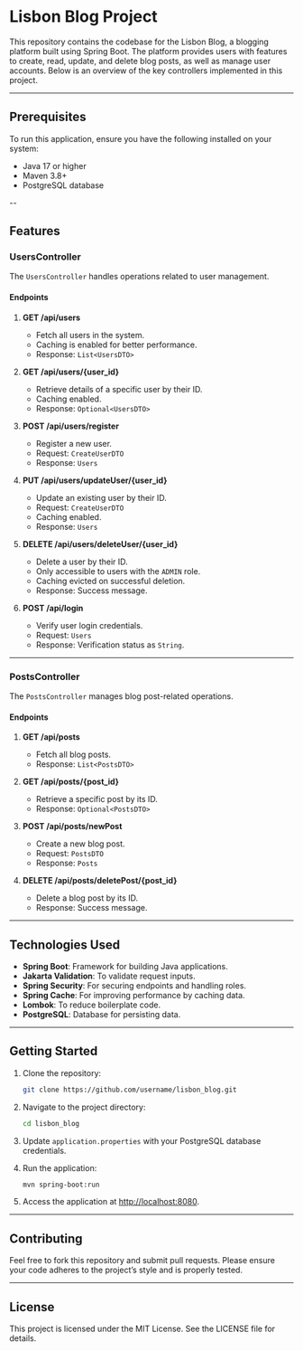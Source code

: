 # Lisbon Blog Project

This repository contains the codebase for the Lisbon Blog, a blogging platform built using Spring Boot. The platform provides users with features to create, read, update, and delete blog posts, as well as manage user accounts. Below is an overview of the key controllers implemented in this project.

---

## Prerequisites

To run this application, ensure you have the following installed on your system:

* Java 17 or higher
* Maven 3.8+
* PostgreSQL database

--

## Features

### UsersController

The `UsersController` handles operations related to user management.

#### Endpoints

1. **GET /api/users**

   * Fetch all users in the system.
   * Caching is enabled for better performance.
   * Response: `List<UsersDTO>`

2. **GET /api/users/{user\_id}**

   * Retrieve details of a specific user by their ID.
   * Caching enabled.
   * Response: `Optional<UsersDTO>`

3. **POST /api/users/register**

   * Register a new user.
   * Request: `CreateUserDTO`
   * Response: `Users`

4. **PUT /api/users/updateUser/{user\_id}**

   * Update an existing user by their ID.
   * Request: `CreateUserDTO`
   * Caching enabled.
   * Response: `Users`

5. **DELETE /api/users/deleteUser/{user\_id}**

   * Delete a user by their ID.
   * Only accessible to users with the `ADMIN` role.
   * Caching evicted on successful deletion.
   * Response: Success message.

6. **POST /api/login**

   * Verify user login credentials.
   * Request: `Users`
   * Response: Verification status as `String`.

---

### PostsController

The `PostsController` manages blog post-related operations.

#### Endpoints

1. **GET /api/posts**

   * Fetch all blog posts.
   * Response: `List<PostsDTO>`

2. **GET /api/posts/{post\_id}**

   * Retrieve a specific post by its ID.
   * Response: `Optional<PostsDTO>`

3. **POST /api/posts/newPost**

   * Create a new blog post.
   * Request: `PostsDTO`
   * Response: `Posts`

4. **DELETE /api/posts/deletePost/{post\_id}**

   * Delete a blog post by its ID.
   * Response: Success message.

---

## Technologies Used

* **Spring Boot**: Framework for building Java applications.
* **Jakarta Validation**: To validate request inputs.
* **Spring Security**: For securing endpoints and handling roles.
* **Spring Cache**: For improving performance by caching data.
* **Lombok**: To reduce boilerplate code.
* **PostgreSQL**: Database for persisting data.

---

## Getting Started

1. Clone the repository:

   ```bash
   git clone https://github.com/username/lisbon_blog.git
   ```
2. Navigate to the project directory:

   ```bash
   cd lisbon_blog
   ```
3. Update `application.properties` with your PostgreSQL database credentials.
4. Run the application:

   ```bash
   mvn spring-boot:run
   ```
5. Access the application at [http://localhost:8080](http://localhost:8080).

---

## Contributing

Feel free to fork this repository and submit pull requests. Please ensure your code adheres to the project’s style and is properly tested.

---

## License

This project is licensed under the MIT License. See the LICENSE file for details.

